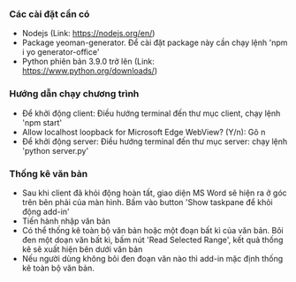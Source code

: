 ### Các cài đặt cần có
- Nodejs (Link: https://nodejs.org/en/)
- Package yeoman-generator. Để cài đặt package này cần chạy lệnh 'npm i yo generator-office'
- Python phiên bản 3.9.0 trở lên (Link: https://www.python.org/downloads/)
### Hướng dẫn chạy chương trình
- Để khởi động client: Điều hướng terminal đến thư mục client, chạy lệnh 'npm start'
- Allow localhost loopback for Microsoft Edge WebView? (Y/n): Gõ n
- Để khởi động server: Điều hướng terminal đến thư mục server: chạy lệnh 'python server.py'
### Thống kê văn bản
- Sau khi client đã khỏi động hoàn tất, giao diện MS Word sẽ hiện ra ở góc trên bên phải của màn hình. Bấm vào button 'Show taskpane để khỏi động add-in'
- Tiến hành nhập văn bản
- Có thể thống kê toàn bộ văn bản hoặc một đoạn bất kì của văn bản. Bôi đen một doạn văn bất kì, bấm nút 'Read Selected Range', kết quả thống kê sẽ xuất hiện bên dưới văn bản
- Nếu người dùng không bôi đen đoạn văn nào thì add-in mặc định thống kê toàn bộ văn bản.
